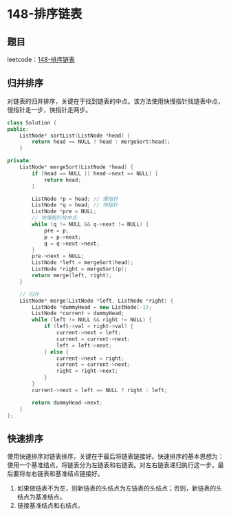 # 148-排序链表

## 题目

leetcode：[148-排序链表](https://leetcode-cn.com/problems/sort-list/)

## 归并排序

对链表的归并排序，关键在于找到链表的中点。该方法使用快慢指针找链表中点，慢指针走一步，快指针走两步。

```c++
class Solution {
public:
    ListNode* sortList(ListNode *head) {
        return head == NULL ? head : mergeSort(head);
    }

private:
    ListNode* mergeSort(ListNode *head) {
        if (head == NULL || head->next == NULL) {
            return head;
        }

        ListNode *p = head; // 慢指针
        ListNode *q = head; // 快指针
        ListNode *pre = NULL;
        // 快慢指针找中点
        while (q != NULL && q->next != NULL) {
            pre = p;
            p = p->next;
            q = q->next->next;
        }
        pre->next = NULL;
        ListNode *left = mergeSort(head);
        ListNode *right = mergeSort(p);
        return merge(left, right);
    }

    // 归并
    ListNode* merge(ListNode *left, ListNode *right) {
        ListNode *dummyHead = new ListNode(-1);
        ListNode *current = dummyHead;
        while (left != NULL && right != NULL) {
            if (left->val < right->val) {
                current->next = left;
                current = current->next;
                left = left->next;
            } else {
                current->next = right;
                current = current->next;
                right = right->next;
            }
        }
        current->next = left == NULL ? right : left;

        return dummyHead->next;
    }
};
```

## 快速排序

使用快速排序对链表排序，关键在于最后将链表链接好。快速排序的基本思想为：使用一个基准结点，将链表分为左链表和右链表。对左右链表递归执行这一步。最后要将左右链表和基准结点链接好。

1. 如果做链表不为空，则新链表的头结点为左链表的头结点；否则，新链表的头结点为基准结点。
2. 链接基准结点和右结点。

```c++

```

